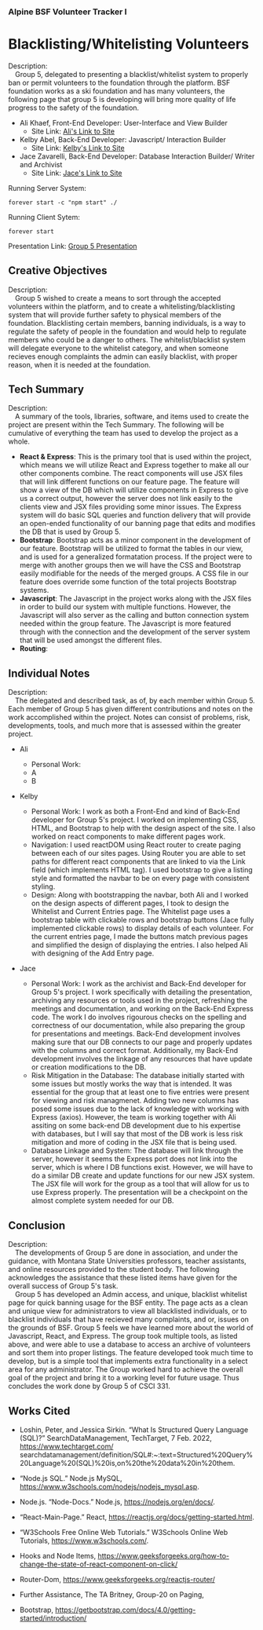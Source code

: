 ### Alpine BSF Volunteer Tracker I

# Blacklisting/Whitelisting Volunteers
Description:<br> 
&emsp;Group 5, delegated to presenting a blacklist/whitelist system to properly ban or permit volunteers to the foundation through the platform. BSF foundation works as a ski foundation and has many volunteers, the following page that group 5 is developing will bring more quality of life progress to the safety of the foundation.

- Ali Khaef, Front-End Developer: User-Interface and View Builder
    - Site Link: [Ali's Link to Site](http://csci331.cs.montana.edu:3010/)
- Kelby Abel, Back-End Developer: Javascript/ Interaction Builder
    - Site Link: [Kelby's Link to Site](http://csci331.cs.montana.edu:3073/)
- Jace Zavarelli, Back-End Developer: Database Interaction Builder/ Writer and Archivist
    - Site Link: [Jace's Link to Site](http://csci331.cs.montana.edu:3046/)

Running Server System: 
``` 
forever start -c "npm start" ./ 
```

Running Client Sytem:
```
forever start
```

Presentation Link: [Group 5 Presentation](https://montanaedu-my.sharepoint.com/:p:/g/personal/n76t836_msu_montana_edu/EXnP-EaggBxCm5c9ba41PQEBSQJCCufEI_R-_LILFCBotw?e=fmNRHe)

## Creative Objectives
Description:<br> 
&emsp;Group 5 wished to create a means to sort through the accepted volunteers within the platform, and to create a whitelisting/blacklisting system that will provide further safety to physical members of the foundation. Blacklisting certain members, banning individuals, is a way to regulate the safety of people in the foundation and would help to regulate members who could be a danger to others. The whitelist/blacklist system will delegate everyone to the whitelist category, and when someone recieves enough complaints the admin can easily blacklist, with proper reason, when it is needed at the foundation.

## Tech Summary
Description:<br> 
&emsp;A summary of the tools, libraries, software, and items used to create the project are present within the Tech Summary. The following will be cumulative of everything the team has used to develop the project as a whole.

- **React & Express**: This is the primary tool that is used within the project, which means we will utilize React and Express together to make all our other components combine. The react components will use JSX files that will link different functions on our feature page. The feature will show a view of the DB which will utilize components in Express to give us a correct output, however the server does not link easily to the clients view and JSX files providing some minor issues. The Express system will do basic SQL queries and function delivery that will provide an open-ended functionality of our banning page that edits and modifies the DB that is used by Group 5.
- **Bootstrap**: Bootstrap acts as a minor component in the development of our feature. Bootstrap will be utilized to format the tables in our view, and is used for a generalized formatation process. If the project were to merge with another groups then we will have the CSS and Bootstrap easily modifiable for the needs of the merged groups. A CSS file in our feature does override some function of the total projects Bootstrap systems.
- **Javascript**: The Javascript in the project works along with the JSX files in order to build our system with multiple functions. However, the Javascript will also server as the calling and button connection system needed within the group feature. The Javascript is more featured through with the connection and the development of the server system that will be used amongst the different files. 
- **Routing**: 

## Individual Notes
Description:<br>
&emsp;The delegated and described task, as of, by each member within Group 5. Each member of Group 5 has given different contributions and notes on the work accomplished within the project. Notes can consist of problems, risk, developments, tools, and much more that is assessed within the greater project.

- Ali
    - Personal Work:
    - A
    - B


- Kelby
    - Personal Work: I work as both a Front-End and kind of Back-End developer for Group 5's project. I worked on implementing CSS, HTML, and Bootstrap to help with the design aspect of the site. I also worked on react components to make different pages work.
    - Navigation: I used reactDOM using React router to create paging between each of our sites pages. Using Router you are able to set paths for different react components that are linked to via the Link field (which implements HTML <a> tag). I used bootstrap to give a listing style and formatted the navbar to be on every page with consistent styling.
    - Design: Along with bootstrapping the navbar, both Ali and I worked on the design aspects of different pages, I took to design the Whitelist and Current Entries page. The Whitelist page uses a bootstrap table with clickable rows and bootstrap buttons (Jace fully implemented clickable rows) to display details of each volunteer. For the current entries page, I made the buttons match previous pages and simplified the design of displaying the entries. I also helped Ali with designing of the Add Entry page. 


- Jace
    - Personal Work: I work as the archivist and Back-End developer for Group 5's project. I work specifically with detailing the presentation, archiving any resources or tools used in the project, refreshing the meetings and documentation, and working on the Back-End Express code. The work I do involves rigourous checks on the spelling and correctness of our documentation, while also preparing the group for presentations and meetings. Back-End development involves making sure that our DB connects to our page and properly updates with the columns and correct format. Additionally, my Back-End development involves the linkage of any resources that have update or creation modifications to the DB.
    - Risk Mitigation in the Database: The database initially started with some issues but mostly works the way that is intended. It was essential for the group that at least one to five entries were present for viewing and risk managmenet. Adding two new columns has posed some issues due to the lack of knowledge with working with Express (axios).  However, the team is working together with Ali assiting on some back-end DB development due to his expertise with databases, but I will say that most of the DB work is less risk mitigation and more of coding in the JSX file that is being used.
    - Database Linkage and System: The database will link through the server, however it seems the Express port does not link into the server, which is where I DB functions exist. However, we will have to do a similar DB create and update functions for our new JSX system. The JSX file will work for the group as a tool that will allow for us to use Express properly. The presentation will be a checkpoint on the almost complete system needed for our DB. 


## Conclusion
Description:<br>
&emsp;The developments of Group 5 are done in association, and under the guidance, with Montana State Universities professors, teacher assistants, and online resources provided to the student body. The following acknowledges the assistance that these listed items have given for the overall success of Group 5's task.
<br>
&emsp;Group 5 has developed an Admin access, and unique, blacklist whitelist page for quick banning usage for the BSF entity. The page acts as a clean and unique view for administrators to view all blacklisted individuals, or to blacklist individuals that have recieved many complaints, and or, issues on the grounds of BSF. Group 5 feels we have learned more about the world of Javascript, React, and Express. The group took multiple tools, as listed above, and were able to use a database to access an archive of volunteers and sort them into proper listings. The feature developed took much time to develop, but is a simple tool that implements extra functionality in a select area for any administrator. The Group worked hard to achieve the overall goal of the project and bring it to a working level for future usage. Thus concludes the work done by Group 5 of CSCI 331.

## Works Cited

- Loshin, Peter, and Jessica Sirkin. “What Is Structured Query Language (SQL)?” SearchDataManagement, TechTarget, 7 Feb. 2022, https://www.techtarget.com/      searchdatamanagement/definition/SQL#:~:text=Structured%20Query%20Language%20(SQL)%20is,on%20the%20data%20in%20them.  

- “Node.js SQL.” Node.js MySQL, https://www.w3schools.com/nodejs/nodejs_mysql.asp.  

- Node.js. “Node-Docs.” Node.js, https://nodejs.org/en/docs/.  

- “React-Main-Page.” React, https://reactjs.org/docs/getting-started.html.  

- “W3Schools Free Online Web Tutorials.” W3Schools Online Web Tutorials, https://www.w3schools.com/.  

- Hooks and Node Items, https://www.geeksforgeeks.org/how-to-change-the-state-of-react-component-on-click/

- Router-Dom, https://www.geeksforgeeks.org/reactjs-router/

- Further Assistance, The TA Britney, Group-20 on Paging, 

- Bootstrap, https://getbootstrap.com/docs/4.0/getting-started/introduction/

